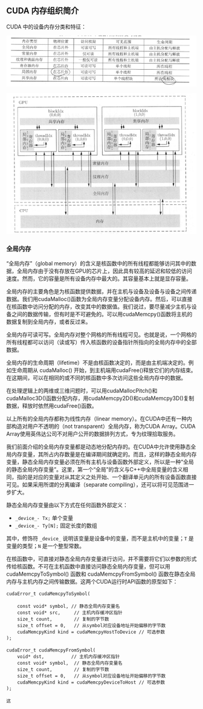 ## CUDA 内存组织简介

CUDA 中的设备内存分类和特征：

![](./imgs/cuda_mem.png)

![](./imgs/cuda_mem2.png)



### 全局内存

“全局内存”（global memory）的含义是核函数中的所有线程都能够访问其中的数据，全局内存由于没有存放在GPU的芯片上，因此具有较高的延迟和较低的访问速度。然而，它的容量是所有设备内存中最大的。其容量基本上就是显存容量。

全局内存的主要角色是为核函数提供数据，并在主机与设备及设备与设备之间传递数据。我们用cudaMalloc()函数为全局内存变量分配设备内存。然后，可以直接在核函数中访问分配的内存，改变其中的数据值。我们说过，要尽量减少主机与设备之间的数据传输，但有时是不可避免的。可以用cudaMemcpy()函数将主机的数据复制到全局内存，或者反过来。

全局内存可读可写。全局内存对整个网格的所有线程可见。也就是说，一个网格的所有线程都可以访问（读或写）传入核函数的设备指针所指向的全局内存中的全部数据。

全局内存的生命周期（lifetime）不是由核函数决定的，而是由主机端决定的。例如生命周期从 cudaMalloc() 开始，到主机端用cudaFree()释放它们的内存结束。在这期间，可以在相同的或不同的核函数中多次访问这些全局内存中的数据。

在处理逻辑上的两维或三维问题时，可以用cudaMallocPitch()和cudaMalloc3D()函数分配内存，用cudaMemcpy2D()和cudaMemcpy3D()复制数据，释放时依然用cudaFree()函数。

以上所有的全局内存都称为线性内存（linear memory）。在CUDA中还有一种内部构造对用户不透明的（not transparent）全局内存，称为CUDA Array。CUDA Array使用英伟达公司不对用户公开的数据排列方式，专为纹理拾取服务。

我们前面介绍的全局内存变量都是动态地分配内存的。在CUDA中允许使用静态全局内存变量，其所占内存数量是在编译期间就确定的。而且，这样的静态全局内存变量，静态全局内存变量必须在所有主机与设备函数外部定义，所以是一种“全局的静态全局内存变量”。这里，第一个“全局”的含义与C++中全局变量的含义相同，指的是对应的变量对从其定义之处开始、一个翻译单元内的所有设备函数直接可见。如果采用所谓的分离编译（separate compiling），还可以将可见范围进一步扩大。


静态全局内存变量由以下方式在任何函数外部定义：

- `_device_- Tx;`   单个变量
- `_device_- Ty[N];` 固定长度的数组


其中，修饰符 `_device_`  说明该变量是设备中的变量，而不是主机中的变量；`T` 是变量的类型；`N` 是一个整型常数。


在核函数中，可直接对静态全局内存变量进行访问，并不需要将它们以参数的形式传给核函数。不可在主机函数中直接访问静态全局内存变量，但可以用 cudaMemcpyToSymbol() 函数和 cudaMemcpyFromSymbol() 函数在静态全局内存与主机内存之间传输数据。这两个CUDA运行时API函数的原型如下：

```
cudaError_t cudaMemcpyToSymbol(

    const void* symbol, // 静态全局内存变量名
    const void* src,     // 主机内存缓冲区指针
    size_t count,        // 复制的字节数
    size_t offset = 0,   // 从symbol对应设备地址开始偏移的字节数
    cudaMemcpyKind kind = cudaMemcpyHostToDevice // 可选参数
);

cudaError_t cudaMemcpyFromSymbol(
    void* dst,          // 主机内存缓冲区指针
    const void* symbol,  // 静态全局内存变量名
    size_t count,        // 复制的字节数
    size_t offset = 0,   // 从symbol对应设备地址开始偏移的字节数
    cudaMemcpyKind kind = cudaMemcpyDeviceToHost // 可选参数
);

这
```






























